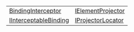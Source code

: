 |                                                                                                                            |                                                                                                                    |
| -------------------------------------------------------------------------------------------------------------------------- | ------------------------------------------------------------------------------------------------------------------ |
| [BindingInterceptor](https://hamedfathi.gitbook.io/aurelia-2-doc-api/runtime/resources/interface/bindinginterceptor)       | [IElementProjector](https://hamedfathi.gitbook.io/aurelia-2-doc-api/runtime/resources/interface/ielementprojector) |
| [IInterceptableBinding](https://hamedfathi.gitbook.io/aurelia-2-doc-api/runtime/resources/interface/iinterceptablebinding) | [IProjectorLocator](https://hamedfathi.gitbook.io/aurelia-2-doc-api/runtime/resources/interface/iprojectorlocator) |